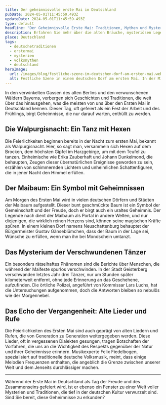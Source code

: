 ```yaml
---
title: Der geheimnisvolle erste Mai in Deutschland
pubDate: 2024-05-01T11:45:59.493Z
updateDate: 2024-05-01T11:45:59.493Z
type: default
headline: "Der Geheimnisvolle Erste Mai: Traditionen, Mythen und Mysterien in Deutschland"
description: Erfahren Sie mehr über die alten Bräuche, mysteriösen Legenden und die unerklärlichen Phänomene
place: Deutschland
tags:
  - deutschetraditionen
  - erstermai
  - mysterien
  - volksmythen
  - deutschland
heroImage:
  url: /images/blog/festliche-szene-im-deutschen-dorf-am-ersten-mai.webp
  alt: Festliche Szene in einem deutschen Dorf am ersten Mai. In der Mitte steht ein Maibaum
---
```


In den verwinkelten Gassen des alten Berlins und den verwunschenen Wäldern Bayerns, verbergen sich Geschichten und Traditionen, die weit über das hinausgehen, was die meisten von uns über den Ersten Mai in Deutschland kennen. Dieser Tag, oft gefeiert als ein Fest der Arbeit und des Frühlings, birgt Geheimnisse, die nur darauf warten, enthüllt zu werden.

## Die Walpurgisnacht: Ein Tanz mit Hexen

Die Feierlichkeiten beginnen bereits in der Nacht zum ersten Mai, bekannt als Walpurgisnacht. Hier, so sagt man, versammeln sich Hexen auf dem Brocken, dem höchsten Gipfel im Harzgebirge, um mit dem Teufel zu tanzen. Einheimische wie Erika Zauberhaft und Johann Dunkelmond, die behaupten, Zeugen dieser übernatürlichen Ereignisse geworden zu sein, erzählen von schimmernden Lichtern und unheimlichen Schattenfiguren, die in jener Nacht den Himmel erfüllen.

## Der Maibaum: Ein Symbol mit Geheimnissen

Am Morgen des Ersten Mai wird in vielen deutschen Dörfern und Städten der Maibaum aufgestellt. Dieser bunt geschmückte Baum ist ein Symbol der Gemeinschaft und der Freude, doch er birgt auch ein uraltes Geheimnis. Der Legende nach dient der Maibaum als Portal in andere Welten, und nur diejenigen, die wirklich reinen Herzens sind, können seine magischen Kräfte spüren. In einem kleinen Dorf namens Neuschattenburg behauptet der Bürgermeister Gustav Gänseblümchen, dass der Baum in der Lage sei, Wünsche zu erfüllen, wenn man ihn bei Mondschein umtanzt.

## Das Mysterium der Verschwundenen Tänzer

Ein besonders rätselhaftes Phänomen sind die Berichte über Menschen, die während der Maifeste spurlos verschwinden. In der Stadt Geisterberg verschwanden letztes Jahr drei Tänzer, nur um Stunden später kilometerweit entfernt, ohne jede Erinnerung an das Geschehene, aufzufinden. Die örtliche Polizei, angeführt von Kommissar Lars Luchs, hat die Untersuchungen aufgenommen, doch die Antworten bleiben so nebulös wie der Morgennebel.

## Das Echo der Vergangenheit: Alte Lieder und Rufe

Die Feierlichkeiten des Ersten Mai sind auch geprägt von alten Liedern und Rufen, die von Generation zu Generation weitergegeben werden. Diese Lieder, oft in vergessenen Dialekten gesungen, tragen Botschaften der Vorfahren, die uns an die Wichtigkeit des Respekts gegenüber der Natur und ihrer Geheimnisse erinnern. Musikexperte Felix Fiedelbogen, spezialisiert auf traditionelle deutsche Volksmusik, meint, dass einige Melodien Frequenzen enthalten, die angeblich die Grenze zwischen unserer Welt und dem Jenseits durchlässiger machen.

---

Während der Erste Mai in Deutschland als Tag der Freude und des Zusammenseins gefeiert wird, ist er ebenso ein Fenster zu einer Welt voller Mysterien und Traditionen, die tief in der deutschen Kultur verwurzelt sind. Sind Sie bereit, diese Geheimnisse zu erkunden?
